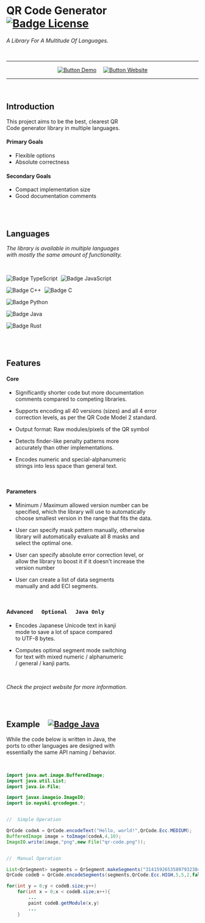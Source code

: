 
# QR Code Generator    [![Badge License]][License]

*A Library For A Multitude Of Languages.*

<br>

<div align = center>

---

[![Button Demo]][Demo]   
[![Button Website]][Website]

---

</div>

<br>

## Introduction

This project aims to be the best, clearest QR <br>
Code generator library in multiple languages.

#### Primary Goals

- Flexible options
- Absolute correctness

#### Secondary Goals

- Compact implementation size
- Good documentation comments

<br>
<br>

## Languages

*The library is available in multiple languages* <br>
*with mostly the same amount of functionality.*

<br>

![Badge TypeScript] 
![Badge JavaScript] 

![Badge C++] 
![Badge C] 

![Badge Python] 

![Badge Java] 

![Badge Rust] 

<br>
<br>

## Features

#### Core

- Significantly shorter code but more documentation <br>
  comments compared to competing libraries.

- Supports encoding all 40 versions (sizes) and all 4 error <br>
  correction levels, as per the QR Code Model 2 standard.

- Output format: Raw modules/pixels of the QR symbol

- Detects finder-like penalty patterns more <br>
  accurately than other implementations.

- Encodes numeric and special-alphanumeric <br>
  strings into less space than general text.

<br>

#### Parameters

- Minimum / Maximum allowed version number can be <br>
  specified, which the library will use to automatically <br>
  choose smallest version in the range that fits the data.

- User can specify mask pattern manually, otherwise <br>
  library will automatically evaluate all 8 masks and <br>
  select the optimal one.

- User can specify absolute error correction level, or <br>
  allow the library to boost it if it doesn't increase the <br>
  version number

- User can create a list of data segments <br>
  manually and add ECI segments.

<br>

#### Advanced   <kbd> Optional </kbd> <kbd> Java Only </kbd>

- Encodes Japanese Unicode text in kanji <br>
  mode to save a lot of space compared <br>
  to UTF-8 bytes.
  
- Computes optimal segment mode switching <br>
  for text with mixed numeric / alphanumeric <br>
  / general / kanji parts.

<br>

*Check the project website for more information.*

<br>
<br>

## Example   [![Badge Java]][Java Demo]

While the code below is written in Java, the <br>
ports to other languages are designed with <br>
essentially the same API naming / behavior.

<br>

```Java
import java.awt.image.BufferedImage;
import java.util.List;
import java.io.File;

import javax.imageio.ImageIO;
import io.nayuki.qrcodegen.*;


//  Simple Operation

QrCode codeA = QrCode.encodeText("Hello, world!",QrCode.Ecc.MEDIUM);
BufferedImage image = toImage(codeA,4,10);
ImageIO.write(image,"png",new File("qr-code.png"));


//  Manual Operation

List<QrSegment> segments = QrSegment.makeSegments("3141592653589793238462643383");
QrCode codeB = QrCode.encodeSegments(segments,QrCode.Ecc.HIGH,5,5,2,false);

for(int y = 0;y < codeB.size;y++)
    for(int x = 0;x < codeB.size;x++){
        ...
        paint codeB.getModule(x,y)
        ...
    }
```

<br>
  
  
<!----------------------------------------------------------------------------->

[Button Website]: https://img.shields.io/badge/Website-4298B8?style=for-the-badge&logoColor=white&logo=Apostrophe
[Button Demo]: https://img.shields.io/badge/Demo-006600?style=for-the-badge&logoColor=white&logo=AppleArcade

[Website]: https://www.nayuki.io/page/qr-code-generator-library
[Demo]: https://www.nayuki.io/page/qr-code-generator-library#live-demo-javascript

[Java Demo]: java/QrCodeGeneratorDemo.java
[License]: LICENSE


<!-------------------------------{ Badges }------------------------------------>

[Badge License]: https://img.shields.io/badge/License-MIT-yellow.svg?style=for-the-badge

[Badge TypeScript]: https://img.shields.io/badge/TypeScript-3178C6?style=for-the-badge&logoColor=white&logo=TypeScript
[Badge JavaScript]: https://img.shields.io/badge/JavaScript-cfbb1b?style=for-the-badge&logoColor=white&logo=JavaScript
[Badge Python]: https://img.shields.io/badge/Python-3776AB?style=for-the-badge&logoColor=white&logo=Python
[Badge Rust]: https://img.shields.io/badge/Rust-f44a00?style=for-the-badge&logoColor=white&logo=Rust
[Badge Java]: https://img.shields.io/badge/Java-c00711?style=for-the-badge&logoColor=white&logo=CoffeeScript
[Badge C++]: https://img.shields.io/badge/C++-00599C?style=for-the-badge&logoColor=white&logo=CPlusPlus
[Badge C]: https://img.shields.io/badge/C-999999?style=for-the-badge&logoColor=white&logo=C
